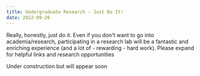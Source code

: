 ```yaml
---
title: Undergraduate Research - Just Do It!
date: 2022-09-26
---
```

Really, honestly, just do it. Even if you don't want to go into academia/research, participating in a research lab will be a fantastic and enriching experience (and a lot of - rewarding - hard work). Please expand for helpful links and research opportunities 

<!--more-->

Under construction but will appear soon

